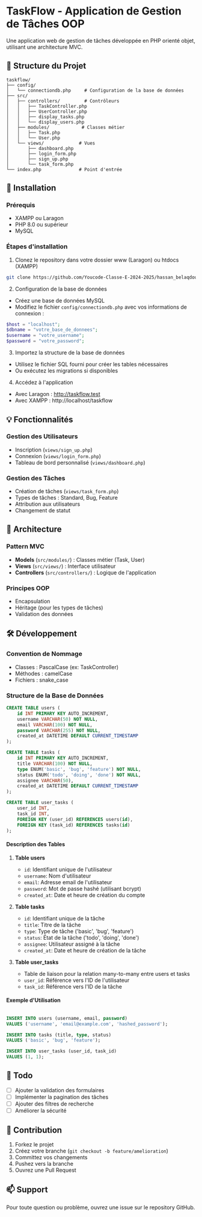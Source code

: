 # TaskFlow - Application de Gestion de Tâches OOP

Une application web de gestion de tâches développée en PHP orienté objet, utilisant une architecture MVC.

## 📁 Structure du Projet

```
taskflow/
├── config/
│   └── connectiondb.php     # Configuration de la base de données
├── src/
│   ├── controllers/         # Contrôleurs
│   │   ├── TaskController.php
│   │   ├── UserController.php
│   │   ├── display_tasks.php
│   │   └── display_users.php
│   ├── modules/            # Classes métier
│   │   ├── Task.php
│   │   └── User.php
│   └── views/             # Vues
│       ├── dashboard.php
│       ├── login_form.php
│       ├── sign_up.php
│       └── task_form.php
└── index.php              # Point d'entrée
```



## 🚀 Installation

### Prérequis
- XAMPP ou Laragon
- PHP 8.0 ou supérieur
- MySQL

### Étapes d'installation

1. Clonez le repository dans votre dossier www (Laragon) ou htdocs (XAMPP)
```bash
git clone https://github.com/Youcode-Classe-E-2024-2025/hassan_belaqdour-todo-oop.git
```

2. Configuration de la base de données
- Créez une base de données MySQL
- Modifiez le fichier `config/connectiondb.php` avec vos informations de connexion :
```php
$host = "localhost";
$dbname = "votre_base_de_donnees";
$username = "votre_username";
$password = "votre_password";
```

3. Importez la structure de la base de données
- Utilisez le fichier SQL fourni pour créer les tables nécessaires
- Ou exécutez les migrations si disponibles

4. Accédez à l'application
- Avec Laragon : http://taskflow.test
- Avec XAMPP : http://localhost/taskflow

## 💡 Fonctionnalités

### Gestion des Utilisateurs
- Inscription (`views/sign_up.php`)
- Connexion (`views/login_form.php`)
- Tableau de bord personnalisé (`views/dashboard.php`)

### Gestion des Tâches
- Création de tâches (`views/task_form.php`)
- Types de tâches : Standard, Bug, Feature
- Attribution aux utilisateurs
- Changement de statut

## 🔧 Architecture

### Pattern MVC
- **Models** (`src/modules/`) : Classes métier (Task, User)
- **Views** (`src/views/`) : Interface utilisateur
- **Controllers** (`src/controllers/`) : Logique de l'application

### Principes OOP
- Encapsulation
- Héritage (pour les types de tâches)
- Validation des données

## 🛠️ Développement

### Convention de Nommage
- Classes : PascalCase (ex: TaskController)
- Méthodes : camelCase
- Fichiers : snake_case

### Structure de la Base de Données

```sql
CREATE TABLE users (
    id INT PRIMARY KEY AUTO_INCREMENT,
    username VARCHAR(50) NOT NULL,
    email VARCHAR(100) NOT NULL,
    password VARCHAR(255) NOT NULL,
    created_at DATETIME DEFAULT CURRENT_TIMESTAMP
);

CREATE TABLE tasks (
    id INT PRIMARY KEY AUTO_INCREMENT,
    title VARCHAR(100) NOT NULL,
    type ENUM('basic', 'bug', 'feature') NOT NULL,
    status ENUM('todo', 'doing', 'done') NOT NULL,
    assignee VARCHAR(50),
    created_at DATETIME DEFAULT CURRENT_TIMESTAMP
);

CREATE TABLE user_tasks (
    user_id INT,
    task_id INT,
    FOREIGN KEY (user_id) REFERENCES users(id),
    FOREIGN KEY (task_id) REFERENCES tasks(id)
);
```

#### Description des Tables

1. **Table users**
   - `id`: Identifiant unique de l'utilisateur
   - `username`: Nom d'utilisateur
   - `email`: Adresse email de l'utilisateur
   - `password`: Mot de passe hashé (utilisant bcrypt)
   - `created_at`: Date et heure de création du compte

2. **Table tasks**
   - `id`: Identifiant unique de la tâche
   - `title`: Titre de la tâche
   - `type`: Type de tâche ('basic', 'bug', 'feature')
   - `status`: État de la tâche ('todo', 'doing', 'done')
   - `assignee`: Utilisateur assigné à la tâche
   - `created_at`: Date et heure de création de la tâche

3. **Table user_tasks**
   - Table de liaison pour la relation many-to-many entre users et tasks
   - `user_id`: Référence vers l'ID de l'utilisateur
   - `task_id`: Référence vers l'ID de la tâche

#### Exemple d'Utilisation

```sql

INSERT INTO users (username, email, password) 
VALUES ('username', 'email@example.com', 'hashed_password');

INSERT INTO tasks (title, type, status) 
VALUES ('basic', 'bug', 'feature');

INSERT INTO user_tasks (user_id, task_id) 
VALUES (1, 1);
```

## 📝 Todo
- [ ] Ajouter la validation des formulaires
- [ ] Implémenter la pagination des tâches
- [ ] Ajouter des filtres de recherche
- [ ] Améliorer la sécurité

## 🤝 Contribution
1. Forkez le projet
2. Créez votre branche (`git checkout -b feature/amelioration`)
3. Committez vos changements
4. Pushez vers la branche
5. Ouvrez une Pull Request

## 📫 Support
Pour toute question ou problème, ouvrez une issue sur le repository GitHub.
